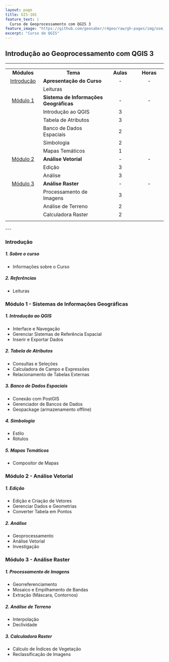 ```yaml
---
layout: page
title: GIS-101
feature_text: |
  Curso de Geoprocessamento com QGIS 3
feature_image: "https://github.com/geosaber/r4geo/raw/gh-pages/img/osm_bkground.png"
excerpt: "Curso de QGIS"
---
```

## Introdução ao Geoprocessamento com QGIS 3
---
<table style="border-collapse: collapse; width: 100%; border= 1px">
<tbody>
<tr>
<td style="width: 22.3146%; text-align: center;"><strong>M&oacute;dulos</strong></td>
<td style="width: 41.1125%; text-align: center;"><strong>Tema</strong></td>
<td style="width: 18.2225%; text-align: center;"><strong>Aulas</strong></td>
<td style="width: 18.3504%; text-align: center;"><strong>Horas</strong></td>
</tr>
<tr>
<td style="width: 22.3146%; text-align: center;"><a title="Introdu&ccedil;&atilde;o" href="/courses/1355385/modules/2317227">Introdu&ccedil;&atilde;o</a></td>
<td style="width: 41.1125%;"><strong>Apresenta&ccedil;&atilde;o do Curso</strong></td>
<td style="width: 18.2225%; text-align: center;">-</td>
<td style="width: 18.3504%; text-align: center;">-</td>
</tr>
<tr>
<td style="width: 22.3146%; text-align: center;"></td>
<td style="width: 41.1125%;">Leituras</td>
<td style="width: 18.2225%; text-align: center;"></td>
<td style="width: 18.3504%; text-align: center;"></td>
</tr>
<tr>
<td style="width: 22.3146%; text-align: center;"><a title="M&oacute;dulo 1" href="/courses/1355385/modules/2317210">M&oacute;dulo 1</a></td>
<td style="width: 41.1125%;"><strong>Sistema de Informa&ccedil;&otilde;es Geogr&aacute;ficas</strong></td>
<td style="width: 18.2225%; text-align: center;">-</td>
<td style="width: 18.3504%; text-align: center;">-</td>
</tr>
<tr>
<td style="width: 22.3146%; text-align: center;"></td>
<td style="width: 41.1125%;">Introdu&ccedil;&atilde;o ao QGIS</td>
<td style="width: 18.2225%; text-align: center;">3</td>
<td style="width: 18.3504%; text-align: center;"></td>
</tr>
<tr>
<td style="width: 22.3146%; text-align: center;"></td>
<td style="width: 41.1125%;">Tabela de Atributos</td>
<td style="width: 18.2225%; text-align: center;">3</td>
<td style="width: 18.3504%; text-align: center;"></td>
</tr>
<tr>
<td style="width: 22.3146%; text-align: center;"></td>
<td style="width: 41.1125%;">Banco de Dados Espaciais</td>
<td style="width: 18.2225%; text-align: center;">2</td>
<td style="width: 18.3504%; text-align: center;"></td>
</tr>
<tr>
<td style="width: 22.3146%; text-align: center;"></td>
<td style="width: 41.1125%;">Simbologia</td>
<td style="width: 18.2225%; text-align: center;">2</td>
<td style="width: 18.3504%; text-align: center;"></td>
</tr>
<tr>
<td style="width: 22.3146%; text-align: center;"></td>
<td style="width: 41.1125%;">Mapas Tem&aacute;ticos</td>
<td style="width: 18.2225%; text-align: center;">1</td>
<td style="width: 18.3504%; text-align: center;"></td>
</tr>
<tr>
<td style="width: 22.3146%; text-align: center;"><a title="M&oacute;dulo 2" href="/courses/1355385/modules/2317238">M&oacute;dulo 2</a></td>
<td style="width: 41.1125%;"><strong>An&aacute;lise Vetorial</strong></td>
<td style="width: 18.2225%; text-align: center;">-</td>
<td style="width: 18.3504%; text-align: center;">-</td>
</tr>
<tr>
<td style="width: 22.3146%; text-align: center;"></td>
<td style="width: 41.1125%;">Edi&ccedil;&atilde;o</td>
<td style="width: 18.2225%; text-align: center;">3</td>
<td style="width: 18.3504%; text-align: center;"></td>
</tr>
<tr>
<td style="width: 22.3146%; text-align: center;"></td>
<td style="width: 41.1125%;">An&aacute;lise</td>
<td style="width: 18.2225%; text-align: center;">3</td>
<td style="width: 18.3504%; text-align: center;"></td>
</tr>
<tr>
<td style="width: 22.3146%; text-align: center;"><a title="M&oacute;dulo 3" href="/courses/1355385/modules/2317211">M&oacute;dulo 3</a></td>
<td style="width: 41.1125%;"><strong>An&aacute;lise Raster</strong></td>
<td style="width: 18.2225%; text-align: center;">-</td>
<td style="width: 18.3504%; text-align: center;">-</td>
</tr>
<tr>
<td style="width: 22.3146%; text-align: center;"></td>
<td style="width: 41.1125%;">Processamento de Imagens</td>
<td style="width: 18.2225%; text-align: center;">3</td>
<td style="width: 18.3504%; text-align: center;"></td>
</tr>
<tr>
<td style="width: 22.3146%; text-align: center;"></td>
<td style="width: 41.1125%;">An&aacute;lise de Terreno</td>
<td style="width: 18.2225%; text-align: center;">2</td>
<td style="width: 18.3504%; text-align: center;"></td>
</tr>
<tr>
<td style="width: 22.3146%; text-align: center;"></td>
<td style="width: 41.1125%;">Calculadora Raster</td>
<td style="width: 18.2225%; text-align: center;">2</td>
<td style="width: 18.3504%; text-align: center;"></td>
</tr>
<tr>
<td style="width: 22.3146%; text-align: center;"></td>
<td style="width: 41.1125%;"></td>
<td style="width: 18.2225%; text-align: center;"></td>
<td style="width: 18.3504%; text-align: center;"></td>
</tr>
</tbody>
</table>
---

### Introdução
##### 1. Sobre o curso
  - Informações sobre o Curso
##### 2. Referências
  - Leituras
### Módulo 1 - Sistemas de Informações Geográficas
##### 1. Introdução ao QGIS
- Interface e Navegação
- Gerenciar Sistemas de Referência Espacial
- Inserir e Exportar Dados
##### 2. Tabela de Atributos
- Consultas e Seleções
- Calculadora de Campo e Expressões
- Relacionamento de Tabelas Externas
##### 3. Banco de Dados Espaciais
- Conexão com PostGIS
- Gerenciador de Bancos de Dados
- Geopackage (armazenamento offline)
##### 4. Simbologia
- Estilo
- Rótulos
##### 5. Mapas Temáticos
- Compositor de Mapas
### Módulo 2 - Análise Vetorial
##### 1. Edição
- Edição e Criação de Vetores
- Gerenciar Dados e Geometrias
- Converter Tabela em Pontos
##### 2. Análise
- Geoprocessamento
- Análise Vetorial
- Investigação
### Módulo 3 - Análise Raster
##### 1. Processamento de Imagens
- Georreferenciamento
- Mosaico e Empilhamento de Bandas
- Extração (Máscara, Contornos)
##### 2. Análise de Terreno
- Interpolação
- Declividade
##### 3. Calculadora Raster
- Cálculo de Índices de Vegetação
- Reclassificação de Imagens
